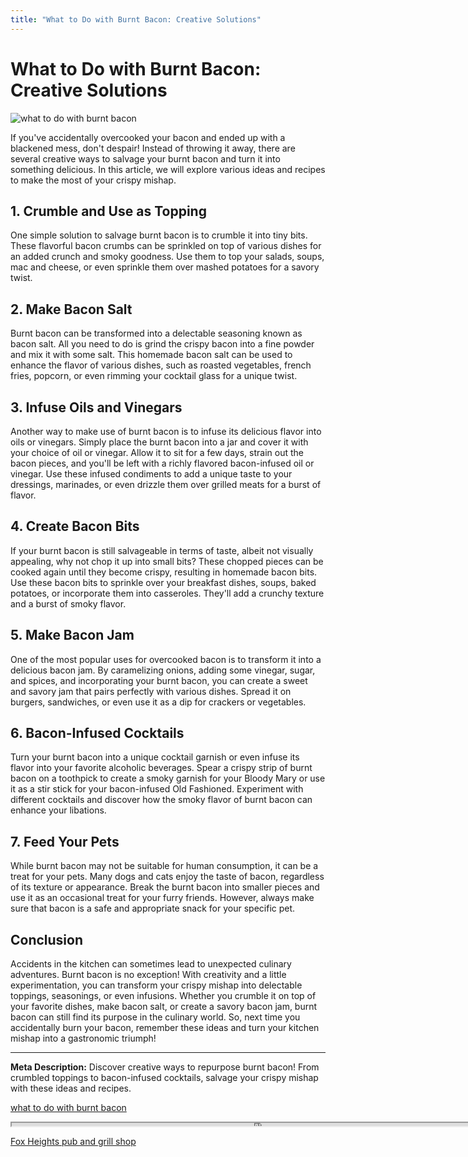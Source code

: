 ```yaml
---
title: "What to Do with Burnt Bacon: Creative Solutions"
---
```

# What to Do with Burnt Bacon: Creative Solutions


![what to do with burnt bacon](https://images.unsplash.com/photo-1636633762833-5d1658f1e29b?ixid=M3w0ODkxMTF8MHwxfHNlYXJjaHwxfHx3aGF0JTIwdG8lMjBkbyUyMHdpdGglMjBidXJudCUyMGJhY29ufGVufDB8fHx8MTY5MjgwNDk4OXww&ixlib=rb-4.0.3&w=512&fit=max)

If you've accidentally overcooked your bacon and ended up with a blackened mess, don't despair! Instead of throwing it away, there are several creative ways to salvage your burnt bacon and turn it into something delicious. In this article, we will explore various ideas and recipes to make the most of your crispy mishap.

## 1. Crumble and Use as Topping

One simple solution to salvage burnt bacon is to crumble it into tiny bits. These flavorful bacon crumbs can be sprinkled on top of various dishes for an added crunch and smoky goodness. Use them to top your salads, soups, mac and cheese, or even sprinkle them over mashed potatoes for a savory twist.

## 2. Make Bacon Salt

Burnt bacon can be transformed into a delectable seasoning known as bacon salt. All you need to do is grind the crispy bacon into a fine powder and mix it with some salt. This homemade bacon salt can be used to enhance the flavor of various dishes, such as roasted vegetables, french fries, popcorn, or even rimming your cocktail glass for a unique twist.

## 3. Infuse Oils and Vinegars

Another way to make use of burnt bacon is to infuse its delicious flavor into oils or vinegars. Simply place the burnt bacon into a jar and cover it with your choice of oil or vinegar. Allow it to sit for a few days, strain out the bacon pieces, and you'll be left with a richly flavored bacon-infused oil or vinegar. Use these infused condiments to add a unique taste to your dressings, marinades, or even drizzle them over grilled meats for a burst of flavor.

## 4. Create Bacon Bits

If your burnt bacon is still salvageable in terms of taste, albeit not visually appealing, why not chop it up into small bits? These chopped pieces can be cooked again until they become crispy, resulting in homemade bacon bits. Use these bacon bits to sprinkle over your breakfast dishes, soups, baked potatoes, or incorporate them into casseroles. They'll add a crunchy texture and a burst of smoky flavor.

## 5. Make Bacon Jam

One of the most popular uses for overcooked bacon is to transform it into a delicious bacon jam. By caramelizing onions, adding some vinegar, sugar, and spices, and incorporating your burnt bacon, you can create a sweet and savory jam that pairs perfectly with various dishes. Spread it on burgers, sandwiches, or even use it as a dip for crackers or vegetables.

## 6. Bacon-Infused Cocktails

Turn your burnt bacon into a unique cocktail garnish or even infuse its flavor into your favorite alcoholic beverages. Spear a crispy strip of burnt bacon on a toothpick to create a smoky garnish for your Bloody Mary or use it as a stir stick for your bacon-infused Old Fashioned. Experiment with different cocktails and discover how the smoky flavor of burnt bacon can enhance your libations.

## 7. Feed Your Pets

While burnt bacon may not be suitable for human consumption, it can be a treat for your pets. Many dogs and cats enjoy the taste of bacon, regardless of its texture or appearance. Break the burnt bacon into smaller pieces and use it as an occasional treat for your furry friends. However, always make sure that bacon is a safe and appropriate snack for your specific pet.

## Conclusion

Accidents in the kitchen can sometimes lead to unexpected culinary adventures. Burnt bacon is no exception! With creativity and a little experimentation, you can transform your crispy mishap into delectable toppings, seasonings, or even infusions. Whether you crumble it on top of your favorite dishes, make bacon salt, or create a savory bacon jam, burnt bacon can still find its purpose in the culinary world. So, next time you accidentally burn your bacon, remember these ideas and turn your kitchen mishap into a gastronomic triumph!

---

**Meta Description:** Discover creative ways to repurpose burnt bacon! From crumbled toppings to bacon-infused cocktails, salvage your crispy mishap with these ideas and recipes.

[what to do with burnt bacon](https://foxheightspubandgrill.com/post/what-to-do-with-burnt-bacon)

<iframe src='https://foxheightspubandgrill.com/post/what-to-do-with-burnt-bacon' width='800' height='5'></iframe>

[Fox Heights pub and grill shop](https://foxheightspubandgrill.com/tools/sitemap)